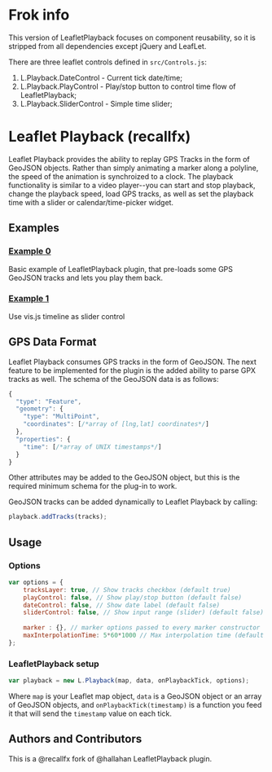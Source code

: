 # Frok info

This version of LeafletPlayback focuses on component reusability, so it is stripped from all dependencies except jQuery and LeafLet.

There are three leaflet controls defined in `src/Controls.js`: 

1. L.Playback.DateControl - Current tick date/time;
2. L.Playback.PlayControl -  Play/stop button to control time flow of LeafletPlayback;
3. L.Playback.SliderControl - Simple time slider;


# Leaflet Playback (recallfx)

Leaflet Playback provides the ability to replay GPS Tracks in the form of GeoJSON objects. Rather than simply animating a marker along a polyline, the speed of the animation is synchroized to a clock. The playback functionality is similar to a video player--you can start and stop playback, change the playback speed, load GPS tracks, as well as set the playback time with a slider or calendar/time-picker widget.

## Examples

### [Example 0](http://recallfx.github.io/LeafletPlayback/examples/example_0.html)

Basic example of LeafletPlayback plugin, that pre-loads some GPS GeoJSON tracks and lets you play them back.

### [Example 1](http://recallfx.github.io/LeafletPlayback/examples/example_1.html)

Use vis.js timeline as slider control

## GPS Data Format

Leaflet Playback consumes GPS tracks in the form of GeoJSON. The next feature to be implemented for the plugin is the added ability to parse GPX tracks as well. The schema of the GeoJSON data is as follows: 

```javascript
{
  "type": "Feature",
  "geometry": {
    "type": "MultiPoint",
    "coordinates": [/*array of [lng,lat] coordinates*/]
  },
  "properties": {
    "time": [/*array of UNIX timestamps*/]
  }
}
```

Other attributes may be added to the GeoJSON object, but this is the required minimum schema for the plug-in to work.

GeoJSON tracks can be added dynamically to Leaflet Playback by calling:

```javascript
playback.addTracks(tracks);
```

## Usage

### Options

```javascript
var options = {
    tracksLayer: true, // Show tracks checkbox (default true)
    playControl: false, // Show play/stop button (default false)
    dateControl: false, // Show date label (default false)
    sliderControl: false, // Show input range (slider) (default false)
    
    marker : {}, // marker options passed to every marker constructor
    maxInterpolationTime: 5*60*1000 // Max interpolation time (default 5 minutes), anything more will not be interpolated
};
```

### LeafletPlayback setup

```javascript
var playback = new L.Playback(map, data, onPlaybackTick, options);
```

Where `map` is your Leaflet map object, `data` is a GeoJSON object or an array of GeoJSON objects, and `onPlaybackTick(timestamp)` is a function you feed it that will send the `timestamp` value on each tick. 



## Authors and Contributors
This is a @recallfx fork of @hallahan LeafletPlayback plugin.
